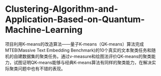 # Clustering-Algorithm-and-Application-Based-on-Quantum-Machine-Learning
项目利用K-means的改造算法——量子K-means（QK-means）算法完成MTEB(Massive Text Embedding Benchmark)的10个真实的文本聚类任务和随机的自建数据集的聚类任务。通过v-measure和绘图法评价QK-means的聚类能力，试图证明QK-means能够与经典K-means算法有同样的聚类能力，在解决实际聚类问题中也有不错的表现。
